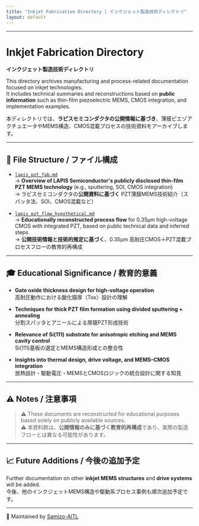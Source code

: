 ```yaml
---
title: "Inkjet Fabrication Directory | インクジェット製造技術ディレクトリ"
layout: default
---
```


---

# Inkjet Fabrication Directory  
**インクジェット製造技術ディレクトリ**

This directory archives manufacturing and process-related documentation focused on inkjet technologies.  
It includes technical summaries and reconstructions based on **public information** such as thin-film piezoelectric MEMS, CMOS integration, and implementation examples.  

本ディレクトリでは、**ラピスセミコンダクタの公開情報に基づき**、薄膜ピエゾアクチュエータやMEMS構造、CMOS混載プロセスの技術資料をアーカイブします。  

---

## 📂 File Structure / ファイル構成

- [`lapis_pzt_fab.md`](lapis_pzt_fab.md)  
  → **Overview of LAPIS Semiconductor's publicly disclosed thin-film PZT MEMS technology** (e.g., sputtering, SOI, CMOS integration)  
  → ラピスセミコンダクタの**公開資料に基づく** PZT薄膜MEMS技術紹介（スパッタ法、SOI、CMOS混載など）

- [`lapis_pzt_flow_hypothetical.md`](lapis_pzt_flow_hypothetical.md)  
  → **Educationally reconstructed process flow** for 0.35μm high-voltage CMOS with integrated PZT, based on public technical data and inferred steps  
  → **公開技術情報と技術的推定に基づく**、0.35μm 高耐圧CMOS＋PZT混載プロセスフローの教育的再構成

---

## 🎓 Educational Significance / 教育的意義

- **Gate oxide thickness design for high-voltage operation**  
  高耐圧動作における酸化膜厚（Tox）設計の理解  

- **Techniques for thick PZT film formation using divided sputtering + annealing**  
  分割スパッタとアニールによる厚膜PZT形成技術  

- **Relevance of Si(111) substrate for anisotropic etching and MEMS cavity control**  
  Si(111)基板の選定とMEMS構造形成との整合性  

- **Insights into thermal design, drive voltage, and MEMS–CMOS integration**  
  放熱設計・駆動電圧・MEMSとCMOSロジックの統合設計に関する知見  

---

## ⚠ Notes / 注意事項

> ⚠ These documents are reconstructed for educational purposes based solely on publicly available sources.  
> ⚠ 本資料群は、**公開情報のみに基づく教育的再構成**であり、実際の製造フローとは異なる可能性があります。  

---

## 📈 Future Additions / 今後の追加予定

Further documentation on other **inkjet MEMS structures** and **drive systems** will be added.  
今後、他のインクジェットMEMS構造や駆動系プロセス事例も順次追加予定です。  

---

📁 Maintained by [Samizo-AITL](https://samizo-aitl.github.io)
